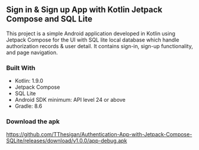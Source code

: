 ## Sign in & Sign up App with Kotlin Jetpack Compose and SQL Lite


This project is a simple Android application developed in Kotlin using Jetpack Compose for the UI with SQL lite local database which handle authorization records & user detail. It contains sign-in, sign-up functionality, and page navigation.



### Built With

* Kotlin: 1.9.0
* Jetpack Compose
* SQL Lite
* Android SDK minimum: API level 24 or above
* Gradle: 8.6


### Download the apk

https://github.com/TThesigan/Authentication-App-with-Jetpack-Compose-SQLite/releases/download/v1.0.0/app-debug.apk
